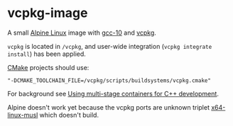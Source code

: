 # vcpkg-image
A small [Alpine Linux] image with [gcc-10] and [vcpkg].

`vcpkg` is located in `/vcpkg`, and user-wide integration (`vcpkg integrate install`) has been applied.

[CMake] projects should use:

```
"-DCMAKE_TOOLCHAIN_FILE=/vcpkg/scripts/buildsystems/vcpkg.cmake"
```

For background see [Using multi-stage containers for C++ development][1].

Alpine doesn't work yet because the vcpkg ports are unknown triplet [x64-linux-musl][2] which doesn't build.

[Alpine Linux]:https://alpinelinux.org
[gcc-10]:https://gcc.gnu.org/gcc-10/
[vcpkg]:https://vcpkg.readthedocs.io/en/latest/
[CMake]:https://cmake.org
[1]:https://devblogs.microsoft.com/cppblog/using-multi-stage-containers-for-c-development/
[2]:https://github.com/microsoft/vcpkg/issues/20958